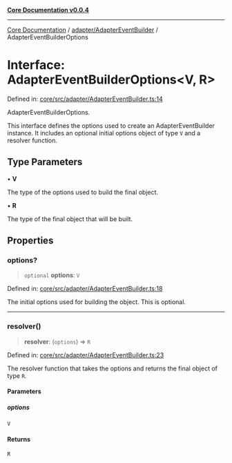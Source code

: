 [**Core Documentation v0.0.4**](../../../README.md)

***

[Core Documentation](../../../modules.md) / [adapter/AdapterEventBuilder](../README.md) / AdapterEventBuilderOptions

# Interface: AdapterEventBuilderOptions\<V, R\>

Defined in: [core/src/adapter/AdapterEventBuilder.ts:14](https://github.com/stonemjs/core/blob/4b1b931e44a5db2600109fa7ae2a8b532ed77730/src/adapter/AdapterEventBuilder.ts#L14)

AdapterEventBuilderOptions.

This interface defines the options used to create an AdapterEventBuilder instance.
It includes an optional initial options object of type `V` and a resolver function.

## Type Parameters

• **V**

The type of the options used to build the final object.

• **R**

The type of the final object that will be built.

## Properties

### options?

> `optional` **options**: `V`

Defined in: [core/src/adapter/AdapterEventBuilder.ts:18](https://github.com/stonemjs/core/blob/4b1b931e44a5db2600109fa7ae2a8b532ed77730/src/adapter/AdapterEventBuilder.ts#L18)

The initial options used for building the object. This is optional.

***

### resolver()

> **resolver**: (`options`) => `R`

Defined in: [core/src/adapter/AdapterEventBuilder.ts:23](https://github.com/stonemjs/core/blob/4b1b931e44a5db2600109fa7ae2a8b532ed77730/src/adapter/AdapterEventBuilder.ts#L23)

The resolver function that takes the options and returns the final object of type `R`.

#### Parameters

##### options

`V`

#### Returns

`R`

